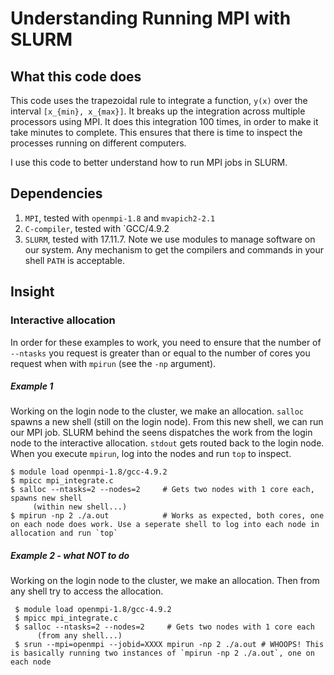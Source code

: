 # Understanding Running MPI with SLURM

## What this code does
This code uses the trapezoidal rule to integrate a function, `y(x)` over the interval
`[x_{min}, x_{max}]`. It breaks up the integration across multiple processors using
MPI. It does this integration 100 times, in order to make it take minutes to
complete. This ensures that there is time to inspect the processes running on 
different computers.

I use this code to better understand how to run MPI jobs in SLURM.

## Dependencies
1. `MPI`, tested with `openmpi-1.8` and `mvapich2-2.1`
2. `C-compiler`, tested with `GCC/4.9.2
3. `SLURM`, tested with 17.11.7.
Note we use modules to manage software on our system. Any mechanism to get the 
compilers and commands in your shell `PATH` is acceptable.


## Insight
### Interactive allocation
In order for these examples to work, you need to ensure that the number of
`--ntasks` you request is greater than or equal to the number of cores you request
when with `mpirun` (see the `-np` argument).

##### Example 1
Working on the login node to the cluster, we make an allocation.
`salloc` spawns a new shell (still on the login node). From this new shell, we can
run our MPI job. SLURM behind the seens dispatches the work from the login node
to the interactive allocation. `stdout` gets routed back to the login node.
When you execute `mpirun`, log into the nodes and run `top` to inspect.

    $ module load openmpi-1.8/gcc-4.9.2
    $ mpicc mpi_integrate.c 
    $ salloc --ntasks=2 --nodes=2     # Gets two nodes with 1 core each, spawns new shell
         (within new shell...)       
    $ mpirun -np 2 ./a.out            # Works as expected, both cores, one on each node does work. Use a seperate shell to log into each node in allocation and run `top`



##### Example 2 - what NOT to do
Working on the login node to the cluster, we make an allocation. Then from any shell
try to access the allocation.

     $ module load openmpi-1.8/gcc-4.9.2
     $ mpicc mpi_integrate.c 
     $ salloc --ntasks=2 --nodes=2     # Gets two nodes with 1 core each
          (from any shell...)
     $ srun --mpi=openmpi --jobid=XXXX mpirun -np 2 ./a.out # WHOOPS! This is basically running two instances of `mpirun -np 2 ./a.out`, one on each node
     



